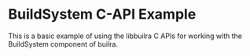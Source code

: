 BuildSystem C-API Example
=========================

This is a basic example of using the libbuilra C APIs for working with the
BuildSystem component of builra.
